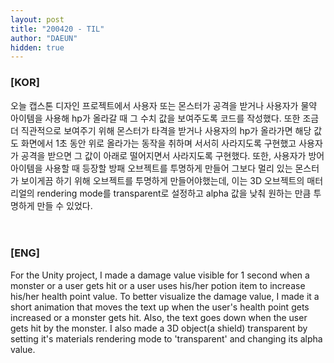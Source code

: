 ```yaml
---
layout: post
title: "200420 - TIL"
author: "DAEUN"
hidden: true
---
```


### [KOR]
오늘 캡스톤 디자인 프로젝트에서 사용자 또는 몬스터가 공격을 받거나 사용자가 물약 아이템을 사용해 hp가 올라갈 때 그 수치 값을 보여주도록 코드를 작성했다. 또한 조금 더 직관적으로 보여주기 위해 몬스터가 타격을 받거나 사용자의 hp가 올라가면 해당 값도 화면에서 1초 동안 위로 올라가는 동작을 취하며 서서히 사라지도록 구현했고 사용자가 공격을 받으면 그 값이 아래로 떨어지면서 사라지도록 구현했다. 또한, 사용자가 방어 아이템을 사용할 때 등장할 방패 오브젝트를 투명하게 만들어 그보다 멀리 있는 몬스터가 보이게끔 하기 위해 오브젝트를 투명하게 만들어야했는데, 이는 3D 오브젝트의 매터리얼의 rendering mode를 transparent로 설정하고 alpha 값을 낮춰 원하는 만큼 투명하게 만들 수 있었다.
<br><br><br>
### [ENG]
For the Unity project, I made a damage value visible for 1 second when a monster or a user gets hit or a user uses his/her potion item to increase his/her health point value. To better visualize the damage value, I made it a short animation that moves the text up when the user's health point gets increased or a monster gets hit. Also, the text goes down when the user gets hit by the monster. I also made a 3D object(a shield) transparent by setting it's materials rendering 
mode to 'transparent' and changing its alpha value.